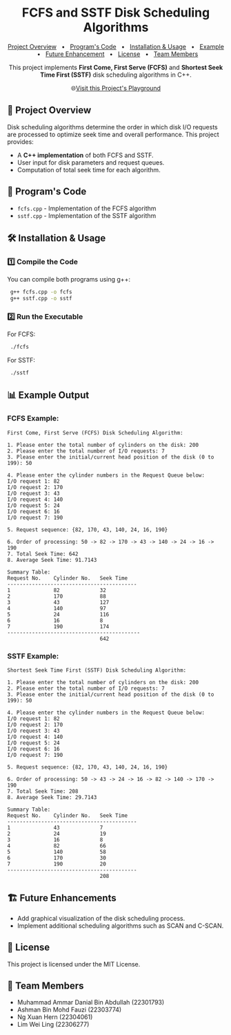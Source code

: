 <h1 align="center" style="font-weight: bold;">FCFS and SSTF Disk Scheduling Algorithms</h1>

<p align="center">
<a href="#overview">Project Overview</a>
 <span>&nbsp; • &nbsp;</span>
<a href="#pcode">Program's Code</a>
 <span>&nbsp; • &nbsp;</span>
<a href="#install">Installation & Usage</a>
 <span>&nbsp; • &nbsp;</span>
<a href="#example-out">Example</a>
 <span>&nbsp; • &nbsp;</span>
<a href="#future">Future Enhancement</a>
 <span>&nbsp; • &nbsp;</span>
<a href="#license">License</a>
 <span>&nbsp; • &nbsp;</span>
<a href="#teams">Team Members</a>
</p>

<p align="center">This project implements <b>First Come, First Serve (FCFS)</b> and <b>Shortest Seek Time First (SSTF)</b> disk scheduling algorithms in C++.</p>

<p align="center">
🌐<a href="https://colab.research.google.com/drive/1rlNiFl5Ahy4ulbV_WKDvWbaxwgoPmEwY?usp=sharing" target="_blank" rel="noopener noreferrer">Visit this Project's Playground</a>
</p>

<h2 id="overview">📌 Project Overview</h2>

Disk scheduling algorithms determine the order in which disk I/O requests are processed to optimize seek time and overall performance. This project provides:
- A **C++ implementation** of both FCFS and SSTF.
- User input for disk parameters and request queues.
- Computation of total seek time for each algorithm.

<h2 id="pcode"> 📂 Program's Code </h2>

- `fcfs.cpp` - Implementation of the FCFS algorithm
- `sstf.cpp` - Implementation of the SSTF algorithm

<h2 id="install"> 🛠️ Installation & Usage</h2>

### 1️⃣ Compile the Code
You can compile both programs using g++:
```bash
 g++ fcfs.cpp -o fcfs
 g++ sstf.cpp -o sstf
```

### 2️⃣ Run the Executable
For FCFS:
```bash
 ./fcfs
```
For SSTF:
```bash
 ./sstf
```

<h2 id="example-out"> 📊 Example Output</h2>

### FCFS Example:
```
First Come, First Serve (FCFS) Disk Scheduling Algorithm: 

1. Please enter the total number of cylinders on the disk: 200
2. Please enter the total number of I/O requests: 7
3. Please enter the initial/current head position of the disk (0 to 199): 50

4. Please enter the cylinder numbers in the Request Queue below:
I/O request 1: 82
I/O request 2: 170
I/O request 3: 43
I/O request 4: 140
I/O request 5: 24
I/O request 6: 16
I/O request 7: 190

5. Request sequence: {82, 170, 43, 140, 24, 16, 190}

6. Order of processing: 50 -> 82 -> 170 -> 43 -> 140 -> 24 -> 16 -> 190
7. Total Seek Time: 642
8. Average Seek Time: 91.7143

Summary Table:
Request No.    Cylinder No.   Seek Time
------------------------------------------
1              82             32
2              170            88
3              43             127
4              140            97
5              24             116
6              16             8
7              190            174
-------------------------------------------
                              642
```

### SSTF Example:
```
Shortest Seek Time First (SSTF) Disk Scheduling Algorithm: 

1. Please enter the total number of cylinders on the disk: 200
2. Please enter the total number of I/O requests: 7
3. Please enter the initial/current head position of the disk (0 to 199): 50

4. Please enter the cylinder numbers in the Request Queue below:
I/O request 1: 82
I/O request 2: 170
I/O request 3: 43
I/O request 4: 140
I/O request 5: 24
I/O request 6: 16
I/O request 7: 190

5. Request sequence: {82, 170, 43, 140, 24, 16, 190}

6. Order of processing: 50 -> 43 -> 24 -> 16 -> 82 -> 140 -> 170 -> 190
7. Total Seek Time: 208
8. Average Seek Time: 29.7143

Summary Table:
Request No.    Cylinder No.   Seek Time
------------------------------------------
1              43             7
2              24             19
3              16             8
4              82             66
5              140            58
6              170            30
7              190            20
------------------------------------------
                              208
```

<h2 id="future"> 🏗️ Future Enhancements</h2>

- Add graphical visualization of the disk scheduling process.
- Implement additional scheduling algorithms such as SCAN and C-SCAN.

<h2 id ="license">📜 License</h2>

This project is licensed under the MIT License.

<h2 id="teams">📌 Team Members </h2>

- Muhammad Ammar Danial Bin Abdullah (22301793)
- Ashman Bin Mohd Fauzi (22303774)
- Ng Xuan Hern (22304061)
- Lim Wei Ling (22306277)

